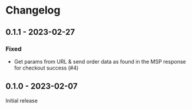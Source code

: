 # Changelog 

## 0.1.1 - 2023-02-27

### Fixed

- Get params from URL & send order data as found in the MSP response for checkout success (#4)

## 0.1.0 - 2023-02-07

Initial release

